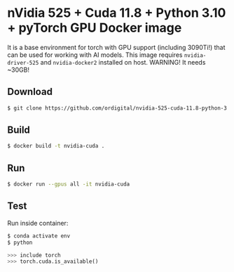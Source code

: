 # nVidia 525 + Cuda 11.8 + Python 3.10 + pyTorch GPU Docker image

It is a base environment for torch with GPU support (including 3090Ti!) that can be used for working with AI models. 
This image requires `nvidia-driver-525` and `nvidia-docker2` installed on host. 
WARNING! It needs ~30GB!

## Download
```bash 
$ git clone https://github.com/ordigital/nvidia-525-cuda-11.8-python-3.10-pytorch.git && cd nvidia-525-cuda-11.8-python-3.10-pytorch
```

## Build
```bash
$ docker build -t nvidia-cuda .
```
## Run
```bash
$ docker run --gpus all -it nvidia-cuda
```
## Test
Run inside container:
```bash
$ conda activate env
$ python
```
```python
>>> include torch
>>> torch.cuda.is_available() 
```

